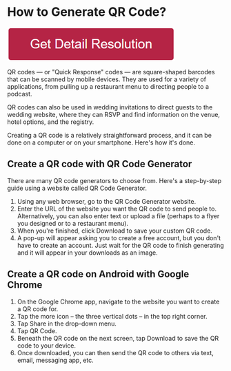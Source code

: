 # How to Generate QR Code?



[![how to generate qr code](redd.png)](https://icncomputer.com/how-to-generate-qr-code/)

QR codes — or "Quick Response" codes — are square-shaped barcodes that can be scanned by mobile devices. They are used for a variety of applications, from pulling up a restaurant menu to directing people to a podcast.

QR codes can also be used in wedding invitations to direct guests to the wedding website, where they can RSVP and find information on the venue, hotel options, and the registry.

Creating a QR code is a relatively straightforward process, and it can be done on a computer or on your smartphone. Here's how it's done.



## Create a QR code with QR Code Generator

There are many QR code generators to choose from. Here's a step-by-step guide using a website called QR Code Generator.

1. Using any web browser, go to the QR Code Generator website.
2. Enter the URL of the website you want the QR code to send people to. Alternatively, you can also enter text or upload a file (perhaps to a flyer you designed or to a restaurant menu).
3. When you're finished, click Download to save your custom QR code.
4. A pop-up will appear asking you to create a free account, but you don't have to create an account. Just wait for the QR code to finish generating and it will appear in your downloads as an image.


## Create a QR code on Android with Google Chrome


1. On the Google Chrome app, navigate to the website you want to create a QR code for.
2. Tap the more icon – the three vertical dots – in the top right corner.
3. Tap Share in the drop-down menu. 
4. Tap QR Code.
5. Beneath the QR code on the next screen, tap Download to save the QR code to your device.
6. Once downloaded, you can then send the QR code to others via text, email, messaging app, etc.
